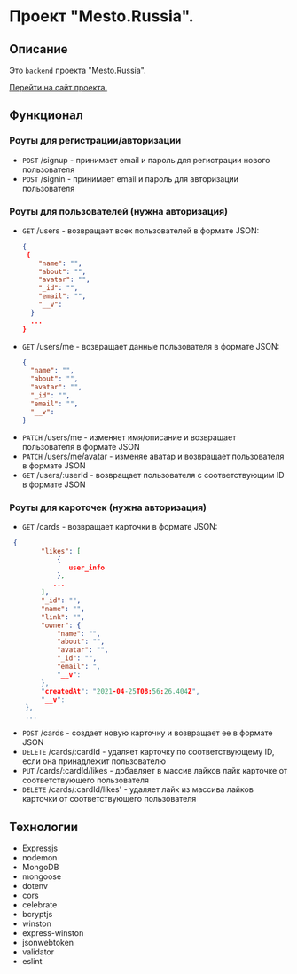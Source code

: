 
# Проект "Mesto.Russia".
## Описание

Это `backend` проекта "Mesto.Russia".

[Перейти на сайт проекта.](http://mesto.practikum.nomoredomains.club/)

## Функционал
### Роуты для регистрации/авторизации

+ `POST` /signup - принимает email и пароль для регистрации нового пользователя
+ `POST` /signin - принимает email и пароль для авторизации пользователя 

### Роуты для пользователей (нужна авторизация)
+ `GET` /users - возвращает всех пользователей в формате JSON:
  ```json
  {
   {
      "name": "",
      "about": "",
      "avatar": "",
      "_id": "",
      "email": "",
      "__v": 
    }
    ...
  }
  ```
+ `GET` /users/me - возвращает данные пользователя в формате JSON: 
  ```json
  {
    "name": "",
    "about": "",
    "avatar": "",
    "_id": "",
    "email": "",
    "__v": 
  }

+ `PATCH` /users/me - изменяет имя/описание и возвращает пользователя в формате JSON
+ `PATCH` /users/me/avatar - изменяе аватар и возвращает пользователя в формате JSON
+ `GET` /users/:userId - возвращает пользователя с соответствующим ID в формате JSON


### Роуты для кароточек (нужна авторизация)

+ `GET` /cards - возвращает карточки в формате JSON: 
```json
 {
        "likes": [
            {
               user_info
            },
           ...
        ],
        "_id": "",
        "name": "",
        "link": "",
        "owner": {
            "name": "",
            "about": "",
            "avatar": "",
            "_id": "",
            "email": ",
            "__v":
        },
        "createdAt": "2021-04-25T08:56:26.404Z",
        "__v":
    },
    ...
```

+ `POST` /cards - создает новую карточку и возвращает ее в формате JSON
+ `DELETE` /cards/:cardId - удаляет карточку по соответствующему ID, если она принадлежит пользователю
+ `PUT` /cards/:cardId/likes - добавляет в массив лайков лайк карточке от соответствующего пользователя
+ `DELETE` /cards/:cardId/likes' - удаляет лайк из массива лайков карточки от соответствующего пользователя

## Технологии

+ Expressjs
+ nodemon
+ MongoDB
+ mongoose
+ dotenv
+ cors
+ celebrate
+ bcryptjs
+ winston
+ express-winston
+ jsonwebtoken
+ validator
+ eslint
